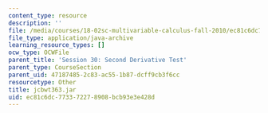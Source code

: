 ```yaml
---
content_type: resource
description: ''
file: /media/courses/18-02sc-multivariable-calculus-fall-2010/ec81c6dc773372278908bcb93e3e428d_jcbwt363.jar
file_type: application/java-archive
learning_resource_types: []
ocw_type: OCWFile
parent_title: 'Session 30: Second Derivative Test'
parent_type: CourseSection
parent_uid: 47187485-2c83-ac55-1b87-dcff9cb3f6cc
resourcetype: Other
title: jcbwt363.jar
uid: ec81c6dc-7733-7227-8908-bcb93e3e428d
---
```


